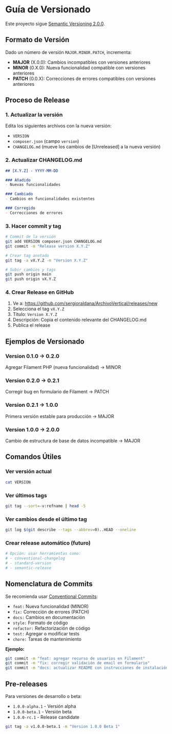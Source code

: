 # Guía de Versionado

Este proyecto sigue [Semantic Versioning 2.0.0](https://semver.org/lang/es/).

## Formato de Versión

Dado un número de versión `MAJOR.MINOR.PATCH`, incrementa:

- **MAJOR** (X.0.0): Cambios incompatibles con versiones anteriores
- **MINOR** (0.X.0): Nueva funcionalidad compatible con versiones anteriores
- **PATCH** (0.0.X): Correcciones de errores compatibles con versiones anteriores

## Proceso de Release

### 1. Actualizar la versión

Edita los siguientes archivos con la nueva versión:

- `VERSION`
- `composer.json` (campo `version`)
- `CHANGELOG.md` (mueve los cambios de [Unreleased] a la nueva versión)

### 2. Actualizar CHANGELOG.md

```markdown
## [X.Y.Z] - YYYY-MM-DD

### Añadido
- Nuevas funcionalidades

### Cambiado
- Cambios en funcionalidades existentes

### Corregido
- Correcciones de errores
```

### 3. Hacer commit y tag

```bash
# Commit de la versión
git add VERSION composer.json CHANGELOG.md
git commit -m "Release version X.Y.Z"

# Crear tag anotado
git tag -a vX.Y.Z -m "Version X.Y.Z"

# Subir cambios y tags
git push origin main
git push origin vX.Y.Z
```

### 4. Crear Release en GitHub

1. Ve a: https://github.com/sergioraldana/ArchivoVertical/releases/new
2. Selecciona el tag `vX.Y.Z`
3. Título: `Version X.Y.Z`
4. Descripción: Copia el contenido relevante del CHANGELOG.md
5. Publica el release

## Ejemplos de Versionado

### Version 0.1.0 → 0.2.0
Agregar Filament PHP (nueva funcionalidad) → MINOR

### Version 0.2.0 → 0.2.1
Corregir bug en formulario de Filament → PATCH

### Version 0.2.1 → 1.0.0
Primera versión estable para producción → MAJOR

### Version 1.0.0 → 2.0.0
Cambio de estructura de base de datos incompatible → MAJOR

## Comandos Útiles

### Ver versión actual
```bash
cat VERSION
```

### Ver últimos tags
```bash
git tag --sort=-v:refname | head -5
```

### Ver cambios desde el último tag
```bash
git log $(git describe --tags --abbrev=0)..HEAD --oneline
```

### Crear release automático (futuro)
```bash
# Opción: usar herramientas como:
# - conventional-changelog
# - standard-version
# - semantic-release
```

## Nomenclatura de Commits

Se recomienda usar [Conventional Commits](https://www.conventionalcommits.org/es/):

- `feat:` Nueva funcionalidad (MINOR)
- `fix:` Corrección de errores (PATCH)
- `docs:` Cambios en documentación
- `style:` Formato de código
- `refactor:` Refactorización de código
- `test:` Agregar o modificar tests
- `chore:` Tareas de mantenimiento

**Ejemplo:**
```bash
git commit -m "feat: agregar recurso de usuarios en Filament"
git commit -m "fix: corregir validación de email en formulario"
git commit -m "docs: actualizar README con instrucciones de instalación"
```

## Pre-releases

Para versiones de desarrollo o beta:

- `1.0.0-alpha.1` - Versión alpha
- `1.0.0-beta.1` - Versión beta
- `1.0.0-rc.1` - Release candidate

```bash
git tag -a v1.0.0-beta.1 -m "Version 1.0.0 Beta 1"
```

